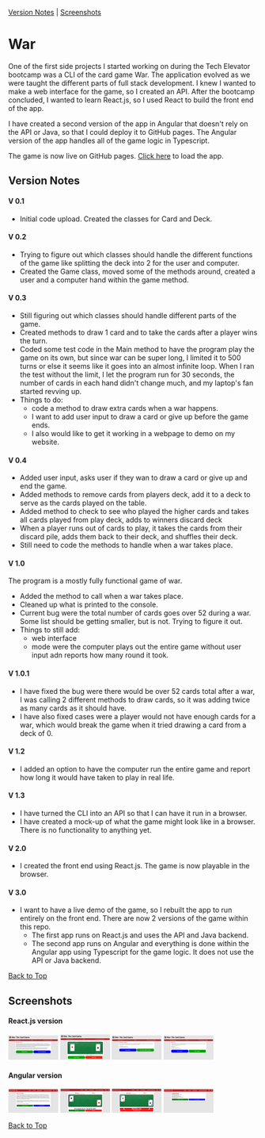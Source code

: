 <a id='top'></a>

[Version Notes](#notes) | [Screenshots](#screenshots)

# War
One of the first side projects I started working on during the Tech Elevator bootcamp was a CLI of the card game War. The application evolved as we were taught the different parts of full stack development. I knew I wanted to make a web interface for the game, so I created an API. After the bootcamp concluded, I wanted to learn React.js, so I used React to build the front end of the app. 

I have created a second version of the app in Angular that doesn't rely on the API or Java, so that I could deploy it to GitHub pages. The Angular version of the app handles all of the game logic in Typescript.

The game is now live on GitHub pages. [Click here](https://ryanmontville.github.io/War/) to load the app.

<a id='notes'></a>

## Version Notes 
#### V 0.1 
* Initial code upload. Created the classes for Card and Deck.

#### V 0.2
* Trying to figure out which classes should handle the different functions of the game like splitting the deck into 2 for the user and computer.
* Created the Game class, moved some of the methods around, created a user and a computer hand within the game method.

#### V 0.3
* Still figuring out which classes should handle different parts of the game.
* Created methods to draw 1 card and to take the cards after a player wins the turn.
* Coded some test code in the Main method to have the program play the game on its own, but since war can be super long, I limited it to 500 turns
or else it seems like it goes into an almost infinite loop. When I ran the test without the limit, I let the program run for 30 seconds, the number 
of cards in each hand didn't change much, and my laptop's fan started revving up.
* Things to do:
    * code a method to draw extra cards when a war happens.
    * I want to add user input to draw a card or give up before the game ends. 
    * I also would like to get it working in a webpage to demo on my website.

#### V 0.4
* Added user input, asks user if they wan to draw a card or give up and end the game.
* Added methods to remove cards from players deck, add it to a deck to serve as the cards played on the table.
* Added method to check to see who played the higher cards and takes all cards played from play deck, adds to winners discard deck
* When a player runs out of cards to play, it takes the cards from their discard pile, adds them back to their deck, and shuffles their deck.
* Still need to code the methods to handle when a war takes place.

#### V 1.0
The program is a mostly fully functional game of war.
* Added the method to call when a war takes place.
* Cleaned up what is printed to the console.
* Current bug were the total number of cards goes over 52 during a war. Some list should be getting smaller, but is not. Trying to figure it out.
* Things to still add: 
    * web interface
    * mode were the computer plays out the entire game without user input adn reports how many round it took.

#### V 1.0.1
* I have fixed the bug were there would be over 52 cards total after a war, I was calling 2 different methods to draw cards, so it was adding twice as many cards as it should have. 
* I have also fixed cases were a player would not have enough cards for a war, which would break the game when it tried drawing a card from a deck of 0.

#### V 1.2
* I added an option to have the computer run the entire game and report how long it would have taken to play in real life.

#### V 1.3
* I have turned the CLI into an API so that I can have it run in a browser.
* I have created a mock-up of what the game might look like in a browser. There is no functionality to anything yet.

#### V 2.0
* I created the front end using React.js. The game is now playable in the browser.

#### V 3.0
* I want to have a live demo of the game, so I rebuilt the app to run entirely on the front end. There are now 2 versions of the game within this repo.
    * The first app runs on React.js and uses the API and Java backend.
    * The second app runs on Angular and everything is done within the Angular app using Typescript for the game logic. It does not use the API or Java backend.

[Back to Top](#top)

<a id='screenshots'></a>

## Screenshots

#### React.js version

<div>
<img src="https://raw.githubusercontent.com/RyanMontville/War/main/React/Screenshots/homepage.png" alt="homepage" title="Homepage" style="width: 20%; display: inline-block;"></img>
<img src="https://github.com/RyanMontville/War/blob/main/React/Screenshots/game.png" alt="game" title="Playing the game" style="width: 20%; display: inline-block;"></img>
<img src="https://github.com/RyanMontville/War/blob/main/React/Screenshots/simulation.png" alt="simulation" title="Running the game as a simulation" style="width: 20%; display: inline-block;"></img>
<img src="https://github.com/RyanMontville/War/blob/main/React/Screenshots/game-over.png" alt="gave-over" title="Game Over Screen" style="width: 20%; display: inline-block;"></img>
</div>

#### Angular version
<div>
    <img src="https://raw.githubusercontent.com/RyanMontville/War/main/Angular/Screenshots/welcome-screen.png" alt="homepage" title="Homepage" style="width: 20%; display: inline-block;"></img>
<img src="https://raw.githubusercontent.com/RyanMontville/War/main/Angular/Screenshots/game-play.png" alt="game" title="Playing the game" style="width: 20%; display: inline-block;"></img>
<img src="https://raw.githubusercontent.com/RyanMontville/War/main/Angular/Screenshots/war-screen.png" alt="war" title="Screen when a war occurs" style="width: 20%; display: inline-block;"></img>
<img src="https://raw.githubusercontent.com/RyanMontville/War/main/Angular/Screenshots/game-over-screen.png" alt="gave-over" title="Game Over Screen" style="width: 20%; display: inline-block;"></img>
</div>

[Back to Top](#top)
